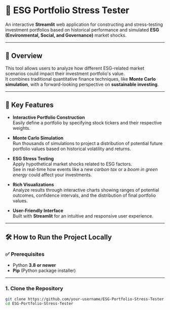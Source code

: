 # 🌿 ESG Portfolio Stress Tester

An interactive **Streamlit** web application for constructing and stress-testing investment portfolios based on historical performance and simulated **ESG (Environmental, Social, and Governance)** market shocks.

---

## 📖 Overview
This tool allows users to analyze how different ESG-related market scenarios could impact their investment portfolio's value.  
It combines traditional quantitative finance techniques, like **Monte Carlo simulation**, with a forward-looking perspective on **sustainable investing**.

---

## 🚀 Key Features
- **Interactive Portfolio Construction**  
  Easily define a portfolio by specifying stock tickers and their respective weights.

- **Monte Carlo Simulation**  
  Run thousands of simulations to project a distribution of potential future portfolio values based on historical volatility and returns.

- **ESG Stress Testing**  
  Apply hypothetical market shocks related to ESG factors.  
  See in real-time how events like a new *carbon tax* or a *boom in green energy* could affect your investments.

- **Rich Visualizations**  
  Analyze results through interactive charts showing ranges of potential outcomes, confidence intervals, and the distribution of final portfolio values.

- **User-Friendly Interface**  
  Built with **Streamlit** for an intuitive and responsive user experience.

---

## 🛠️ How to Run the Project Locally

### ✅ Prerequisites
- Python **3.8 or newer**
- **Pip** (Python package installer)

---

### 1. Clone the Repository
```bash
git clone https://github.com/your-username/ESG-Portfolio-Stress-Tester.git
cd ESG-Portfolio-Stress-Tester
